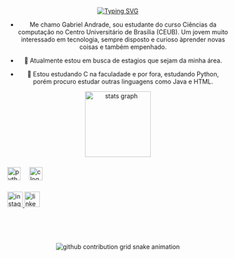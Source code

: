 
<div align="center">
  <a href="https://git.io/typing-svg">
    <img src="https://readme-typing-svg.demolab.com?font=Fira+Code&weight=500&size=22&pause=1000&color=&center=true&vCenter=true&random=false&width=524&lines=%E2%8A%B9++Bem+vindo+ao+meu+perfil!+%CB%99%E1%B5%95%CB%99+%E2%8A%B9+" alt="Typing SVG">
  </a>
  
- Me chamo Gabriel Andrade, sou estudante do curso Ciências da computação no Centro Universitário de Brasília (CEUB). Um jovem muito interessado em tecnologia, sempre disposto e curioso àprender novas coisas e também empenhado.

- 🔭 Atualmente estou em busca de estagios que sejam da minha área.
- 🌱 Estou estudando C na faculadade e por fora, estudando Python, porém procuro estudar outras linguagens como Java e HTML.


<div align="center">
  <img src="https://github-readme-stats.vercel.app/api?username=biel-acouto&hide_title=false&hide_rank=false&show_icons=true&include_all_commits=true&count_private=true&disable_animations=false&theme=dark&locale=en&hide_border=false" height="150" alt="stats graph"  />
</div>

###

<div align="left">
  <img src="https://cdn.jsdelivr.net/gh/devicons/devicon/icons/python/python-original.svg" height="30" alt="python logo"  />
  <img width="12" />
  <img src="https://cdn.jsdelivr.net/gh/devicons/devicon/icons/c/c-original.svg" height="30" alt="c logo"  />
</div>

###

<div align="left">
  <a href="https://www.instagram.com/biel.acouto/" target="_blank">
    <img src="https://img.shields.io/static/v1?message=Instagram&logo=instagram&label=&color=E4405F&logoColor=white&labelColor=&style=for-the-badge" height="35" alt="instagram logo"  />
  </a>
  <a href="https://www.linkedin.com/in/gabriel-andrade-couto-0092a9352/" target="_blank">
    <img src="https://img.shields.io/static/v1?message=LinkedIn&logo=linkedin&label=&color=0077B5&logoColor=white&labelColor=&style=for-the-badge" height="35" alt="linkedin logo"  />
  </a>
</div>

###

<br clear="both">

#

<picture align="center">
  <source media="(prefers-color-scheme: dark)" srcset="https://raw.githubusercontent.com/biel-acouto/biel-acouto/output/github-contribution-grid-snake-dark.svg">
  <source media="(prefers-color-scheme: white)" srcset="https://raw.githubusercontent.com/biel-acouto/biel-acouto/output/github-contribution-grid-snake-dark.svg">
  <img align="center" alt="github contribution grid snake animation" src="https://raw.githubusercontent.com/biel-acouto/biel-acouto/output/github-contribution-grid-snake.svg">
</picture>

